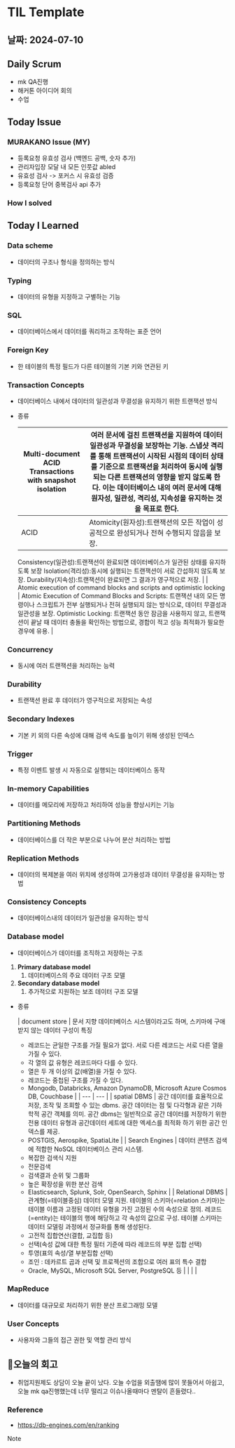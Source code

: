 # TIL Template

## 날짜: 2024-07-10

## Daily Scrum
- mk QA진행
- 해커톤 아이디어 회의
- 수업

## Today Issue

### MURAKANO Issue (MY)
- 등록요청 유효성 검사 (백엔드 공백, 숫자 추가)
- 관리자입장 모달 내 모든 인풋값 abled
- 유효성 검사 -> 포커스 시 유효성 검증
- 등록요청 단어 중복검사 api 추가

### How I solved

## Today I Learned
### **Data scheme**

- 데이터의 구조나 형식을 정의하는 방식

### **Typing**

- 데이터의 유형을 지정하고 구별하는 기능

### **SQL**

- 데이터베이스에서 데이터를 쿼리하고 조작하는 표준 언어

### **Foreign Key**

- 한 테이블의 특정 필드가 다른 테이블의 기본 키와 연관된 키

### **Transaction Concepts**

- 데이터베이스 내에서 데이터의 일관성과 무결성을 유지하기 위한 트랜잭션 방식
- 종류
    
    
    | Multi-document ACID Transactions with snapshot isolation | 여러 문서에 걸친 트랜잭션을 지원하여 데이터 일관성과 무결성을 보장하는 기능. 스냅샷 격리를 통해 트랜잭션이 시작된 시점의 데이터 상태를 기준으로 트랜잭션을 처리하여 동시에 실행되는 다른 트랜잭션의 영향을 받지 않도록 한다. 이는 데이터베이스 내의 여러 문서에 대해 원자성, 일관성, 격리성, 지속성을 유지하는 것을 목표로 한다. |
    | --- | --- |
    | ACID | Atomicity(원자성):트랜잭션의 모든 작업이 성공적으로 완성되거나 전혀 수행되지 않음을 보장.
    Consistency(일관성):트랜잭션이 완료되면 데이터베이스가 일관된 상태를 유지하도록 보장
    Isolation(격리성):동시에 실행되는 트랜잭션이 서로 간섭하지 않도록 보장.
    Durability(지속성):트랜잭션이 완료되면 그 결과가 영구적으로 저장.  |
    | Atomic execution of command blocks and scripts and optimistic locking | Atomic Execution of Command Blocks and Scripts: 트랜잭션 내의 모든 명령이나 스크립트가 전부 실행되거나 전혀 실행되지 않는 방식으로, 데이터 무결성과 일관성을 보장.
    Optimistic Locking: 트랜잭션 동안 잠금을 사용하지 않고, 트랜잭션이 끝날 때 데이터 충돌을 확인하는 방법으로, 경합이 적고 성능 최적화가 필요한 경우에 유용. |

### **Concurrency**

- 동시에 여러 트랜잭션을 처리하는 능력

### **Durability**

- 트랜잭션 완료 후 데이터가 영구적으로 저장되는 속성

### **Secondary Indexes**

- 기본 키 외의 다른 속성에 대해 검색 속도를 높이기 위해 생성된 인덱스

### **Trigger**

- 특정 이벤트 발생 시 자동으로 실행되는 데이터베이스 동작

### **In-memory Capabilities**

- 데이터를 메모리에 저장하고 처리하여 성능을 향상시키는 기능

### **Partitioning Methods**

- 데이터베이스를 더 작은 부분으로 나누어 분산 처리하는 방법

### **Replication Methods**

- 데이터의 복제본을 여러 위치에 생성하여 고가용성과 데이터 무결성을 유지하는 방법

### **Consistency Concepts**

- 데이터베이스내의 데이터가 일관성을 유지하는 방식

### **Database model**

- 데이터베이스가 데이터를 조직하고 저장하는 구조
1. **Primary database model**
    1. 데이터베이스의 주요 데이터 구조 모델
2. **Secondary database model**
    1. 추가적으로 지원하는 보조 데이터 구조 모델
- 종류
    
    
    | document store | 문서 지향 데이터베이스 시스템이라고도 하며, 스키마에 구애받지 않는 데이터 구성이 특징
    - 레코드는 균일한 구조를 가질 필요가 없다. 서로 다른 레코드는 서로 다른 열을 가질 수 있다. 
    - 각 열의 값 유형은 레코드마다 다를 수 있다.
    - 열은 두 개 이상의 값(배열)을 가질 수 있다.
    - 레코드는 중첩된 구조를 가질 수 있다.
    - Mongodb, Databricks, Amazon DynamoDB, Microsoft Azure Cosmos DB, Couchbase |
    | --- | --- |
    | spatial DBMS | 공간 데이터를 효율적으로 저장, 조작 및 조회할 수 있는 dbms. 공간 데이터는 점 및 다각형과 같은 기하학적 공간 객체를 의미.
    공간 dbms는 일반적으로 공간 데이터를 저장하기 위한 전용 데이터 유형과 공간데이터 세트에 대한 엑세스를 최적화 하기 위한 공간 인덱스를 제공. 
    - POSTGIS, Aerospike, SpatiaLite |
    | Search Engines
     | 데이터 콘텐츠 검색에 적합한 NoSQL 데이터베이스 관리 시스템. 
    - 복잡한 검색식 지원
    - 전문검색
    - 검색결과 순위 및 그룹화
    - 높은 확장성을 위한 분산 검색
    - Elasticsearch, Splunk, Solr, OpenSearch, Sphinx |
    | Relational DBMS | 관계형(=테이블중심) 데이터 모델 지원. 테이블의 스키마(=relation 스키마)는 테이블 이름과 고정된 데이터 유형을 가진 고정된 수의 속성으로 정의.
    레코드(=entity)는 테이블의 행에 해당하고 각 속성의 값으로 구성.
    테이블 스키마는 데이터 모델링 과정에서 정규화를 통해 생성된다.
    - 고전적 집합연산(결합, 교집합 등)
    - 선택(속성 값에 대한 특정 필터 기준에 따라 레코드의 부분 집합 선택)
    - 투영(표의 속성/열 부분집합 선택)
    - 조인 : 데카르트 곱과 선택 및 프로젝션의 조합으로 여러 표의 특수 결합
    - Oracle, MySQL, Microsoft SQL Server, PostgreSQL 등 |
    |  |  |
    
### **MapReduce**

- 데이터를 대규모로 처리하기 위한 분산 프로그래밍 모델

### **User Concepts**

- 사용자와 그들의 접근 권한 및 역할 관리 방식

## 🎱오늘의 회고
- 취업지원제도 상담이 오늘 끝이 났다. 오늘 수업을 외출땜에 많이 못들어서 아쉽고, 오늘 mk qa진행했는데 너무 떨리고 이슈나올때마다 멘탈이 흔들렸다..

### Reference
- https://db-engines.com/en/ranking

> [!NOTE]

